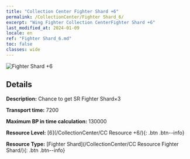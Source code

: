 ```yaml
---
title: "Collection Center Fighter Shard +6"
permalink: /CollectionCenter/Fighter Shard_6/
excerpt: "Wing Fighter Collection CenterFighter Shard +6"
last_modified_at: 2024-01-09
locale: en
ref: "Fighter Shard_6.md"
toc: false
classes: wide
---
```



![Fighter Shard +6](/images/cc/CC_Fighter_Shard_5.png)

## Details

  **Description:** Chance to get SR Fighter Shard×3

  **Transport time:** 7200

  **Maximum BP in time calculation:** 130000

  **Resource Level:** [6](/CollectionCenter/CC Resource +6/){: .btn .btn--info}

  **Resource Type:** [Fighter Shard](/CollectionCenter/CC Resource Fighter Shard/){: .btn .btn--info}

